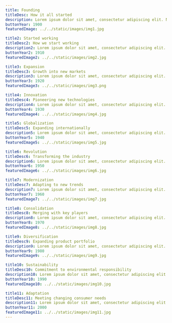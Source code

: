 ```yaml
---
title: Founding
titleDesc: How it all started
description: Lorem ipsum dolor sit amet, consectetur adipiscing elit. Nullam ac justo id justo ultricies pharetra. Fusce a metus id libero lacinia euismod. Maecenas eu est vel magna gravida scelerisque
buttonYear: 1900
featuredImage: ../../static/images/img1.jpg

title2: Started working
titleDesc2: How we start working
description2: Lorem ipsum dolor sit amet, consectetur adipiscing elit. Nullam ac justo id justo ultricies pharetra. Fusce a metus id libero lacinia euismod. Maecenas eu est vel magna gravida scelerisque
buttonYear2: 1910
featuredImage2: ../../static/images/img2.jpg

title3: Expansion
titleDesc3: Growth into new markets
description3: Lorem ipsum dolor sit amet, consectetur adipiscing elit. Nullam ac justo id justo ultricies pharetra. Fusce a metus id libero lacinia euismod. Maecenas eu est vel magna gravida scelerisque.
buttonYear3: 1920
featuredImage3: ../../static/images/img3.png

title4: Innovation
titleDesc4: Pioneering new technologies
description4: Lorem ipsum dolor sit amet, consectetur adipiscing elit. Nullam ac justo id justo ultricies pharetra. Fusce a metus id libero lacinia euismod. Maecenas eu est vel magna gravida scelerisque.
buttonYear4: 1930
featuredImage4: ../../static/images/img4.jpg

title5: Globalization
titleDesc5: Expanding internationally
description5: Lorem ipsum dolor sit amet, consectetur adipiscing elit. Nullam ac justo id justo ultricies pharetra. Fusce a metus id libero lacinia euismod. Maecenas eu est vel magna gravida scelerisque.
buttonYear5: 1940
featuredImage5: ../../static/images/img5.jpg

title6: Revolution
titleDesc6: Transforming the industry
description6: Lorem ipsum dolor sit amet, consectetur adipiscing elit. Nullam ac justo id justo ultricies pharetra. Fusce a metus id libero lacinia euismod. Maecenas eu est vel magna gravida scelerisque.
buttonYear6: 1950
featuredImage6: ../../static/images/img6.jpg

title7: Modernization
titleDesc7: Adapting to new trends
description7: Lorem ipsum dolor sit amet, consectetur adipiscing elit. Nullam ac justo id justo ultricies pharetra. Fusce a metus id libero lacinia euismod. Maecenas eu est vel magna gravida scelerisque.
buttonYear7: 1960
featuredImage7: ../../static/images/img7.jpg

title8: Consolidation
titleDesc8: Merging with key players
description8: Lorem ipsum dolor sit amet, consectetur adipiscing elit. Nullam ac justo id justo ultricies pharetra. Fusce a metus id libero lacinia euismod. Maecenas eu est vel magna gravida scelerisque.
buttonYear8: 1970
featuredImage8: ../../static/images/img8.jpg

title9: Diversification
titleDesc9: Expanding product portfolio
description9: Lorem ipsum dolor sit amet, consectetur adipiscing elit. Nullam ac justo id justo ultricies pharetra. Fusce a metus id libero lacinia euismod. Maecenas eu est vel magna gravida scelerisque.
buttonYear9: 1980
featuredImage9: ../../static/images/img9.jpg

title10: Sustainability
titleDesc10: Commitment to environmental responsibility
description10: Lorem ipsum dolor sit amet, consectetur adipiscing elit. Nullam ac justo id justo ultricies pharetra. Fusce a metus id libero lacinia euismod. Maecenas eu est vel magna gravida scelerisque.
buttonYear10: 1990
featuredImage10: ../../static/images/img10.jpg

title11: Adaptation
titleDesc11: Meeting changing consumer needs
description11: Lorem ipsum dolor sit amet, consectetur adipiscing elit. Nullam ac justo id justo ultricies pharetra. Fusce a metus id libero lacinia euismod. Maecenas eu est vel magna gravida scelerisque.
buttonYear11: 2000
featuredImage11: ../../static/images/img11.jpg
---
```

